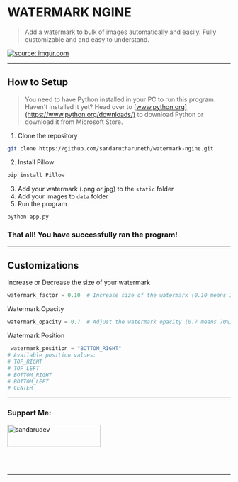 # WATERMARK NGINE
> Add a watermark to bulk of images automatically and easily. Fully customizable and and easy to understand.

<a href="https://imgur.com/qgpwlbQ"><img src="https://i.imgur.com/qgpwlbQ.png" title="source: imgur.com" /></a>

----

## How to Setup

> You need to have Python installed in your PC to run this program. Haven't installed it yet? Head over to [www.python.org](https://www.python.org/downloads/) to download Python or download it from Microsoft Store.

1. Clone the repository
```sh
git clone https://github.com/sandarutharuneth/watermark-ngine.git
```

2. Install Pillow
```sh
pip install Pillow
```

3. Add your watermark (.png or jpg) to the `static` folder
4. Add your images to `data` folder
5. Run the program
```sh
python app.py
```
### That all! You have successfully ran the program!

---


## Customizations
Increase or Decrease the size of your watermark
```py
watermark_factor = 0.10  # Increase size of the watermark (0.10 means 10%)
```

Watermark Opacity
```py
watermark_opacity = 0.7  # Adjust the watermark opacity (0.7 means 70%)
```
Watermark Position
```py
 watermark_position = "BOTTOM_RIGHT"
# Available position values:
# TOP_RIGHT
# TOP_LEFT
# BOTTOM_RIGHT
# BOTTOM_LEFT
# CENTER
```

---

<h3 align="left">Support Me:</h3>
<p><a href="https://paypal.me/officialrazer"> <img src="https://github.com/andreostrovsky/donate-with-paypal/blob/master/dark.svg" height="50" width="210" alt="sandarudev" /></a>
</p><br><br>

---
